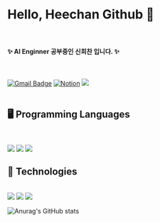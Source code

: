 # Hello, Heechan Github 👋

<br />

#### ✨ **AI Enginner 공부중인 신희찬 입니다.** ✨
<br /><br /> 
[![Gmail Badge](https://img.shields.io/badge/-gmlcks0905@gmail.com-c14438?style=flat-square&logo=Gmail&logoColor=white&link=mailto:gmlcks0905@gmail.com)](mailto:gmlcks0905@gmail.com) 
[![Notion](https://img.shields.io/badge/Notion-%23000000.svg?style=flat-square&logo=Notion)](https://noon-lynx-02e.notion.site/ae6a8cd765ef46669580fd863ef9b37c?pvs=4)
![](https://komarev.com/ghpvc/?username=shinheechan)
<br /><br /> 

## 🖥️ Programming Languages

<br />

<img src="https://img.shields.io/badge/python%20-%2314354C.svg?style=for-the-badge&logo=Python&logoColor=white"/> <img src="https://img.shields.io/badge/MySQL-F5C300?style=for-the-badge&logo=MySQL&logoColor=black"/> <img src="https://img.shields.io/badge/R-007AFF?style=for-the-badge&logo=R&logoColor=white"/>

## 📓 Technologies
<br /> 
<img src="https://img.shields.io/badge/GitHub-181717?style=flat-square&logo=GitHub&logoColor=white"/>
<img src="https://img.shields.io/badge/Visual Studio Code-007ACC?style=flat-square&logo=Visual Studio Code&logoColor=white"/>
<img src="https://img.shields.io/badge/Google Colab-F9AB00?style=flat-square&logo=Google Colab&logoColor=white"/>

![Anurag's GitHub stats](https://github-readme-stats.vercel.app/api?username=sinheechan&show_icons=true&theme=radical)
